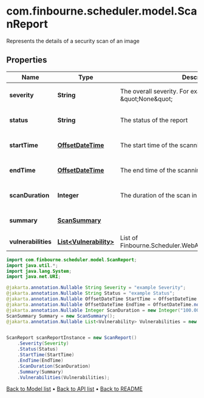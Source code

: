 # com.finbourne.scheduler.model.ScanReport
Represents the details of a security scan of an image

## Properties

Name | Type | Description | Notes
------------ | ------------- | ------------- | -------------
**severity** | **String** | The overall severity. For example : \&quot;High\&quot; or \&quot;None\&quot; | [optional] [default to String]
**status** | **String** | The status of the report | [optional] [default to String]
**startTime** | [**OffsetDateTime**](OffsetDateTime.md) | The start time of the scanning process | [optional] [default to OffsetDateTime]
**endTime** | [**OffsetDateTime**](OffsetDateTime.md) | The end time of the scanning process | [optional] [default to OffsetDateTime]
**scanDuration** | **Integer** | The duration of the scan in seconds | [optional] [default to Integer]
**summary** | [**ScanSummary**](ScanSummary.md) |  | [optional] [default to ScanSummary]
**vulnerabilities** | [**List&lt;Vulnerability&gt;**](Vulnerability.md) | List of Finbourne.Scheduler.WebApi.Dtos.Images.Vulnerability | [optional] [default to List<Vulnerability>]

```java
import com.finbourne.scheduler.model.ScanReport;
import java.util.*;
import java.lang.System;
import java.net.URI;

@jakarta.annotation.Nullable String Severity = "example Severity";
@jakarta.annotation.Nullable String Status = "example Status";
@jakarta.annotation.Nullable OffsetDateTime StartTime = OffsetDateTime.now();
@jakarta.annotation.Nullable OffsetDateTime EndTime = OffsetDateTime.now();
@jakarta.annotation.Nullable Integer ScanDuration = new Integer("100.00");
ScanSummary Summary = new ScanSummary();
@jakarta.annotation.Nullable List<Vulnerability> Vulnerabilities = new List<Vulnerability>();


ScanReport scanReportInstance = new ScanReport()
    .Severity(Severity)
    .Status(Status)
    .StartTime(StartTime)
    .EndTime(EndTime)
    .ScanDuration(ScanDuration)
    .Summary(Summary)
    .Vulnerabilities(Vulnerabilities);
```


[Back to Model list](../README.md#documentation-for-models) &#8226; [Back to API list](../README.md#documentation-for-api-endpoints) &#8226; [Back to README](../README.md)
